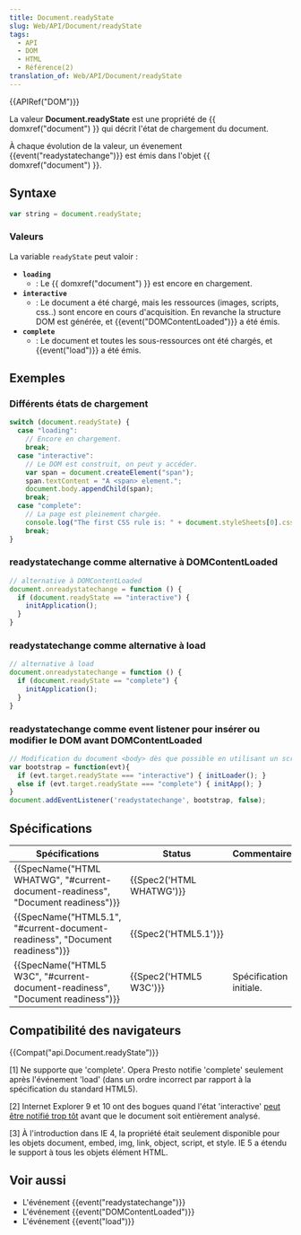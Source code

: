 ```yaml
---
title: Document.readyState
slug: Web/API/Document/readyState
tags:
  - API
  - DOM
  - HTML
  - Référence(2)
translation_of: Web/API/Document/readyState
---
```

{{APIRef("DOM")}}

La valeur **Document.readyState** est une propriété de {{ domxref("document") }} qui décrit l'état de chargement du document.

À chaque évolution de la valeur, un évenement {{event("readystatechange")}} est émis dans l'objet {{ domxref("document") }}.

## Syntaxe

```js
var string = document.readyState;
```

### Valeurs

La variable `readyState` peut valoir&nbsp;:

- **`loading`**
  - : Le {{ domxref("document") }} est encore en chargement.
- **`interactive`**
  - : Le document a été chargé, mais les ressources (images, scripts, css..) sont encore en cours d'acquisition. En revanche la structure DOM est générée, et {{event("DOMContentLoaded")}} a été émis.
- **`complete`**
  - : Le document et toutes les sous-ressources ont été chargés, et {{event("load")}} a été émis.

## Exemples

### Différents états de chargement

```js
switch (document.readyState) {
  case "loading":
    // Encore en chargement.
    break;
  case "interactive":
    // Le DOM est construit, on peut y accéder.
    var span = document.createElement("span");
    span.textContent = "A <span> element.";
    document.body.appendChild(span);
    break;
  case "complete":
    // La page est pleinement chargée.
    console.log("The first CSS rule is: " + document.styleSheets[0].cssRules[0].cssText);
    break;
}
```

### readystatechange comme alternative à DOMContentLoaded

```js
// alternative à DOMContentLoaded
document.onreadystatechange = function () {
  if (document.readyState == "interactive") {
    initApplication();
  }
}
```

### readystatechange comme alternative à load

```js
// alternative à load
document.onreadystatechange = function () {
  if (document.readyState == "complete") {
    initApplication();
  }
}
```

### readystatechange comme event listener pour insérer ou modifier le DOM avant DOMContentLoaded

```js
// Modification du document <body> dès que possible en utilisant un script externe
var bootstrap = function(evt){
  if (evt.target.readyState === "interactive") { initLoader(); }
  else if (evt.target.readyState === "complete") { initApp(); }
}
document.addEventListener('readystatechange', bootstrap, false);
```

## Spécifications

| Spécifications                                                                                               | Status                           | Commentaires            |
| ------------------------------------------------------------------------------------------------------------ | -------------------------------- | ----------------------- |
| {{SpecName("HTML WHATWG", "#current-document-readiness", "Document readiness")}} | {{Spec2('HTML WHATWG')}} |                         |
| {{SpecName("HTML5.1", "#current-document-readiness", "Document readiness")}}         | {{Spec2('HTML5.1')}}     |                         |
| {{SpecName("HTML5 W3C", "#current-document-readiness", "Document readiness")}}     | {{Spec2('HTML5 W3C')}}     | Spécification initiale. |

## Compatibilité des navigateurs

{{Compat("api.Document.readyState")}}

\[1] Ne supporte que 'complete'. Opera Presto notifie 'complete' seulement après l'événement 'load' (dans un ordre incorrect par rapport à la spécification du standard HTML5).

\[2] Internet Explorer 9 et 10 ont des bogues quand l'état 'interactive' [peut être notifié trop tôt](https://bugs.jquery.com/ticket/12282) avant que le document soit entièrement analysé.

\[3] À l'introduction dans IE 4, la propriété était seulement disponible pour les objets document, embed, img, link, object, script, et style. IE 5 a étendu le support à tous les objets élément HTML.

## Voir aussi

- L'événement {{event("readystatechange")}}
- L'événement {{event("DOMContentLoaded")}}
- L'événement {{event("load")}}
